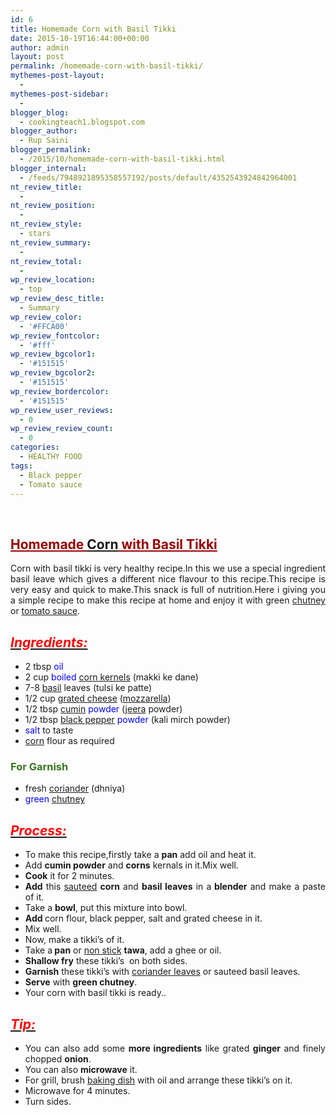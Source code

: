 ```yaml
---
id: 6
title: Homemade Corn with Basil Tikki
date: 2015-10-19T16:44:00+00:00
author: admin
layout: post
permalink: /homemade-corn-with-basil-tikki/
mythemes-post-layout:
  - 
mythemes-post-sidebar:
  - 
blogger_blog:
  - cookingteach1.blogspot.com
blogger_author:
  - Rup Saini
blogger_permalink:
  - /2015/10/homemade-corn-with-basil-tikki.html
blogger_internal:
  - /feeds/7948921895358557192/posts/default/4352543924842964001
nt_review_title:
  - 
nt_review_position:
  - 
nt_review_style:
  - stars
nt_review_summary:
  - 
nt_review_total:
  - 
wp_review_location:
  - top
wp_review_desc_title:
  - Summary
wp_review_color:
  - '#FFCA00'
wp_review_fontcolor:
  - '#fff'
wp_review_bgcolor1:
  - '#151515'
wp_review_bgcolor2:
  - '#151515'
wp_review_bordercolor:
  - '#151515'
wp_review_user_reviews:
  - 0
wp_review_review_count:
  - 0
categories:
  - HEALTHY FOOD
tags:
  - Black pepper
  - Tomato sauce
---
```

&nbsp;

<div dir="ltr" style="text-align: left;">
  <h2>
    <span style="color: #990000; text-decoration: underline;">Homemade <a title="Corned beef" href="http://en.wikipedia.org/wiki/Corned_beef" target="_blank" rel="wikipedia">Corn</a> with Basil Tikki</span>
  </h2>
  
  <div style="text-align: justify;">
    Corn with basil tikki is very healthy recipe.In this we use a special ingredient basil leave which gives a different nice flavour to this recipe.This recipe is very easy and quick to make.This snack is full of nutrition.Here i giving you a simple recipe to make this recipe at home and enjoy it with green <a class="zem_slink" title="Chutney" href="http://en.wikipedia.org/wiki/Chutney" target="_blank" rel="wikipedia">chutney</a> or <a class="zem_slink" title="Tomato sauce" href="http://en.wikipedia.org/wiki/Tomato_sauce" target="_blank" rel="wikipedia">tomato sauce</a>.
  </p>
  
  <h2 style="text-align: left;">
    <i><u><span style="color: red;">Ingredients: </span></u></i>
  </h2>
  
  <ul>
    <li>
      2 tbsp <span style="color: blue;">oil</span>
    </li>
    <li>
      2 cup <span style="color: blue;">boiled</span> <a title="Corn kernels" href="http://en.wikipedia.org/wiki/Corn_kernels" target="_blank" rel="wikipedia">corn kernels</a> (makki ke dane)
    </li>
    <li>
      7-8 <a title="Basil" href="http://en.wikipedia.org/wiki/Basil" target="_blank" rel="wikipedia">basil</a> leaves (tulsi ke patte)
    </li>
    <li>
      1/2 cup <a title="Grated cheese" href="http://en.wikipedia.org/wiki/Grated_cheese" target="_blank" rel="wikipedia">grated cheese</a> (<a title="Mozzarella" href="http://en.wikipedia.org/wiki/Mozzarella" target="_blank" rel="wikipedia">mozzarella</a>)
    </li>
    <li>
      1/2 tbsp <a title="Cumin" href="http://en.wikipedia.org/wiki/Cumin" target="_blank" rel="wikipedia">cumin</a> <span style="color: blue;">powder</span> (<a title="Cumin" href="http://en.wikipedia.org/wiki/Cumin" target="_blank" rel="wikipedia">jeera</a> powder)
    </li>
    <li>
      1/2 tbsp <a title="Black pepper" href="http://en.wikipedia.org/wiki/Black_pepper" target="_blank" rel="wikipedia">black pepper</a> <span style="color: blue;">powder </span>(kali mirch powder)
    </li>
    <li>
      <span style="color: blue;">salt</span> to taste
    </li>
    <li>
      <a title="Maize" href="http://en.wikipedia.org/wiki/Maize" target="_blank" rel="wikipedia">corn</a> flour as required
    </li>
  </ul>
  
  <h3 style="text-align: left;">
    <span style="color: #38761d;">For Garnish </span>
  </h3>
  
  <ul>
    <li>
      fresh <a title="Coriander" href="http://en.wikipedia.org/wiki/Coriander" target="_blank" rel="wikipedia">coriander</a> (dhniya)
    </li>
    <li>
      <span style="color: blue;">green</span> <a title="Chutney" href="http://en.wikipedia.org/wiki/Chutney" target="_blank" rel="wikipedia">chutney</a>
    </li>
  </ul>
  
  <h2 style="text-align: left;">
    <i><u><span style="color: red;">Process: </span></u></i>
  </h2>
  
  <ul>
    <li>
      To make this recipe,firstly take a <b>pan</b> add oil and heat it.
    </li>
    <li>
      Add <b>cumin powder</b> and <b>corns</b> kernals in it.Mix well.
    </li>
    <li>
      <b>Cook</b> it for 2 minutes.
    </li>
    <li>
      <b>Add</b> this <a title="Sautéing" href="http://en.wikipedia.org/wiki/Saut%C3%A9ing" target="_blank" rel="wikipedia">sauteed</a> <b>corn</b> and <b>basil leaves</b> in a<b> blender</b> and make a paste of it.
    </li>
    <li>
      Take a <b>bowl</b>, put this mixture into bowl.
    </li>
    <li>
      <b>Add </b>corn flour, black pepper, salt and grated cheese in it.
    </li>
    <li>
      Mix well.
    </li>
    <li>
      Now, make a tikki&#8217;s of it.
    </li>
    <li>
      Take a<b> pan</b> or <a title="Non-stick surface" href="http://en.wikipedia.org/wiki/Non-stick_surface" target="_blank" rel="wikipedia">non stick</a> <b>tawa</b>, add a ghee or oil.
    </li>
    <li>
      <b>Shallow fry</b> these tikki&#8217;s  on both sides.
    </li>
    <li>
      <b>Garnish</b> these tikki&#8217;s with <a title="Coriander" href="http://en.wikipedia.org/wiki/Coriander" target="_blank" rel="wikipedia">coriander leaves</a> or sauteed basil leaves.
    </li>
    <li>
      <b>Serve</b> with <b>green chutney</b>.
    </li>
    <li>
      Your corn with basil tikki is ready..
    </li>
  </ul>
  
  <h2 style="text-align: left;">
    <i><u><span style="color: red;">Tip: </span></u></i>
  </h2>
  
  <ul>
    <li>
      You can also add some <b>more ingredients</b> like grated <b>ginger</b> and finely chopped <b>onion</b>.
    </li>
    <li>
      You can also <b>microwave</b> it.
    </li>
    <li>
      For grill, brush <a class="zem_slink" title="Casserole" href="http://en.wikipedia.org/wiki/Casserole" target="_blank" rel="wikipedia">baking dish</a> with oil and arrange these tikki&#8217;s on it.
    </li>
    <li>
      Microwave for 4 minutes.
    </li>
    <li>
      Turn sides.
    </li>
  </ul>
</p>